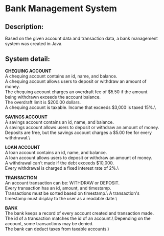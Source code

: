 # Bank Management System

## Description: 

Based on the given account data and transaction data, a bank management system was created in Java. 

## System detail:

**CHEQUING ACCOUNT**\
A chequing account contains an id, name, and balance.\
A chequing account allows users to deposit or withdraw an amount of money.\
The chequing account charges an overdraft fee of $5.50 if the amount being withdrawn exceeds the account balance.\
The overdraft limit is $200.00 dollars.\
A chequing account is taxable. Income that exceeds $3,000 is taxed 15%.\

**SAVINGS ACCOUNT**\
A savings account contains an id, name, and balance.\
A savings account allows users to deposit or withdraw an amount of money.\
Deposits are free, but the savings account charges a $5.00 fee for every withdrawal.\

**LOAN ACCOUNT**\
A loan account contains an id, name, and balance.\
A loan account allows users to deposit or withdraw an amount of money.\
A withdrawal can't made if the debt exceeds $10,000.\
Every withdrawal is charged a fixed interest rate of 2%.\

**TRANSACTION**\
An account transaction can be: WITHDRAW or DEPOSIT.\
Every transaction has an id, amount, and timestamp.\
Transactions must be sorted based on timestamp.\ 
A transaction's timestamp must display to the user as a readable date.\

**BANK**\
The bank keeps a record of every account created and transaction made.\
The id of a transaction matches the id of an account.\ 
Depending on the account, some transactions may be denied.\
The bank can deduct taxes from taxable accounts.\
